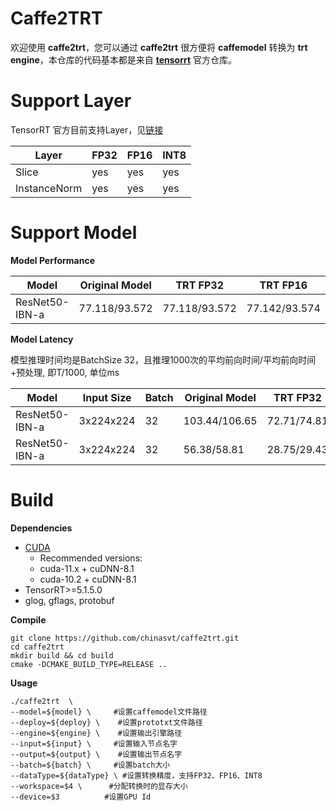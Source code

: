 # Caffe2TRT

欢迎使用 **caffe2trt**，您可以通过 **caffe2trt** 很方便将 **caffemodel** 转换为 **trt engine**，本仓库的代码基本都是来自 **[tensorrt](https://github.com/NVIDIA/TensorRT.git)** 官方仓库。

# Support Layer

TensorRT 官方目前支持Layer，见[链接](https://docs.nvidia.com/deeplearning/tensorrt/support-matrix/index.html)

| Layer | FP32 | FP16 | INT8 |
| ----- | ---- | ---- | ---- |
| Slice |  yes  |  yes  |  yes  |
| InstanceNorm |  yes |  yes  |  yes  |


# Support Model

**Model Performance**

| Model          | Original Model | TRT FP32 | TRT FP16 | TRT INT8 |     |
| -------------- | -------------- | -------- | -------- | -------- | --- |
| ResNet50-IBN-a | 77.118/93.572  | 77.118/93.572 | 77.142/93.574 | 75.676/92.858 | top1/top5 |

**Model Latency**

模型推理时间均是BatchSize 32，且推理1000次的平均前向时间/平均前向时间+预处理, 即T/1000, 单位ms

| Model          | Input Size | Batch | Original Model | TRT FP32 | TRT FP16 | TRT INT8 |  Device   |
| -------------- | ---------- | ----- | -------------- | -------- | -------- | -------- | --- |
| ResNet50-IBN-a |  3x224x224 |   32  | 103.44/106.65  | 72.71/74.81 | 24.24/25.73 | 17.83/19.50 |  Tesla T4 |
| ResNet50-IBN-a |  3x224x224 |   32  | 56.38/58.81  | 28.75/29.43 | 10.33/10.91 | 8.49/9.08 | RTX 2080Ti |

# Build 
 **Dependencies**
 * [CUDA](https://developer.nvidia.com/cuda-toolkit)
    * Recommended versions:
    * cuda-11.x + cuDNN-8.1
    * cuda-10.2 + cuDNN-8.1
 * TensorRT>=5.1.5.0
 * glog, gflags, protobuf

**Compile**
  
``` shell
git clone https://github.com/chinasvt/caffe2trt.git
cd caffe2trt
mkdir build && cd build
cmake -DCMAKE_BUILD_TYPE=RELEASE ..
```

**Usage**

``` shell
./caffe2trt  \
--model=${model} \     #设置caffemodel文件路径
--deploy=${deploy} \    #设置prototxt文件路径
--engine=${engine} \    #设置输出引擎路径
--input=${input} \     #设置输入节点名字
--output=${output} \    #设置输出节点名字
--batch=${batch} \     #设置batch大小
--dataType=${dataType} \ #设置转换精度，支持FP32、FP16、INT8
--workspace=$4 \      #分配转换时的显存大小
--device=$3          #设置GPU Id 
```

